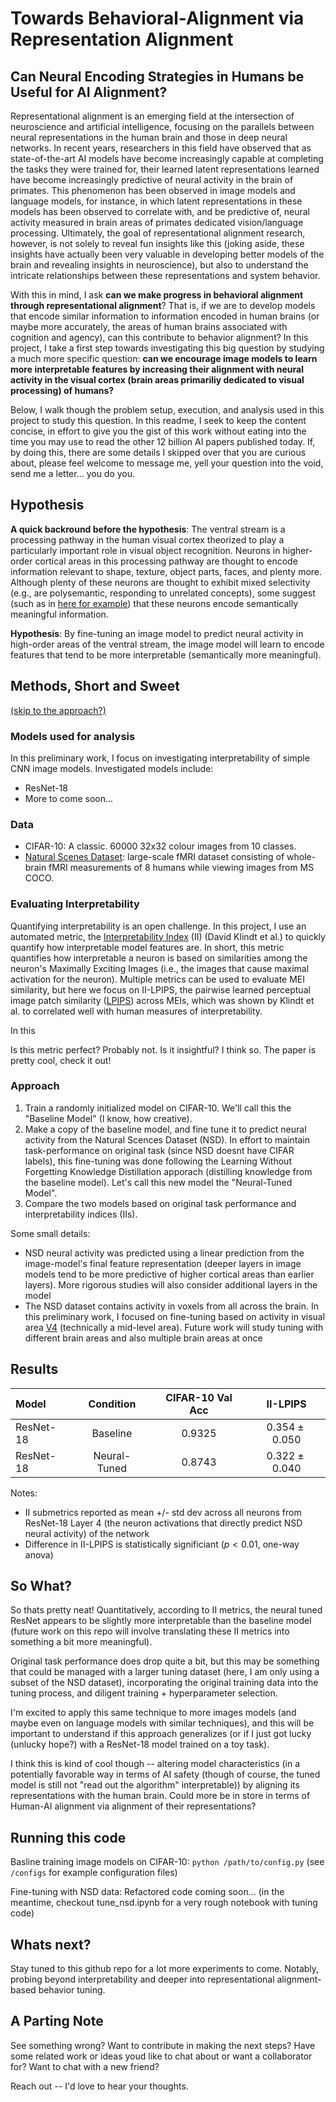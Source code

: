 # Towards Behavioral-Alignment via Representation Alignment

## Can Neural Encoding Strategies in Humans be Useful for AI Alignment?

Representational alignment is an emerging field at the intersection of neuroscience and artificial intelligence, focusing on the parallels between neural representations in the human brain and those in deep neural networks.
In recent years, researchers in this field have observed that as state-of-the-art AI models have become increasingly capable at completing the tasks they were trained for, their learned latent representations learned have become increasingly predictive of neural activity in the brain of primates.
This phenomenon has been observed in image models and language models, for instance, in which latent representations in these models has been observed to correlate with, and be predictive of, neural activity measured in brain areas of primates dedicated vision/language processing.
Ultimately, the goal of representational alignment research, however, is not solely to reveal fun insights like this (joking aside, these insights have actually been very valuable in developing better models of the brain and revealing insights in neuroscience), but also to understand the intricate relationships between these representations and system behavior.

With this in mind, I ask **can we make progress in behavioral alignment through representational alignment**?
That is, if we are to develop models that encode similar information to information encoded in human brains (or maybe more accurately, the areas of human brains associated with cognition and agency), can this contribute to behavior alignment?
In this project, I take a first step towards investigating this big question by studying a much more specific question: **can we encourage image models to learn more interpretable features by increasing their alignment with neural activity in the visual cortex (brain areas primariliy dedicated to visual processing) of humans?**

Below, I walk though the problem setup, execution, and analysis used in this project to study this question.
In this readme, I seek to keep the content concise, in effort to give you the gist of this work without eating into the time you may use to read the other 12 billion AI papers published today.
If, by doing this, there are some details I skipped over that you are curious about, please feel welcome to message me, yell your question into the void, send me a letter... you do you.

## Hypothesis

**A quick backround before the hypothesis**: The ventral stream is a processing pathway in the human visual cortex theorized to play a particularly important role in visual object recognition.  Neurons in higher-order cortical areas in this processing pathway are thought to encode information relevant to shape, texture, object parts, faces, and plenty more.  Although plenty of these neurons are thought to exhibit mixed selectivity (e.g., are polysemantic, responding to unrelated concepts), some suggest (such as in [here for example](https://www.jneurosci.org/content/43/10/1731)) that these neurons encode semantically meaningful information.

**Hypothesis**: By fine-tuning an image model to predict neural activity in high-order areas of the ventral stream, the image model will learn to encode features that tend to be more interpretable (semantically more meaningful).

## Methods, Short and Sweet
[(skip to the approach?)](#approach)

### Models used for analysis
In this preliminary work, I focus on investigating interpretability of simple CNN image models.
Investigated models include:
- ResNet-18
- More to come soon...

### Data
- CIFAR-10: A classic. 60000 32x32 colour images from 10 classes.
- [Natural Scenes Dataset](https://naturalscenesdataset.org/): large-scale fMRI dataset consisting of whole-brain fMRI measurements of 8 humans while viewing images from MS COCO.

### Evaluating Interpretability
Quantifying interpretability is an open challenge.  In this project, I use an automated metric, the [Interpretability Index](https://arxiv.org/pdf/2310.11431) (II) (David Klindt et al.) to quickly quantify how interpretable model features are.  In short, this metric quantifies how interpretable a neuron is based on similarities among the neuron's Maximally Exciting Images (i.e., the images that cause maximal activation for the neuron).  Multiple metrics can be used to evaluate MEI similarity, but here we focus on II-LPIPS, the pairwise learned perceptual image patch similarity ([LPIPS](https://github.com/richzhang/PerceptualSimilarity)) across MEIs, which was shown by Klindt et al. to correlated well with human measures of interpretability.

In this 

Is this metric perfect?  Probably not.  Is it insightful?  I think so.  The paper is pretty cool, check it out!

### Approach
1. Train a randomly initialized model on CIFAR-10.  We'll call this the "Baseline Model" (I know, how creative).
2. Make a copy of the baseline model, and fine tune it to predict neural activity from the Natural Scences Dataset (NSD).  In effort to maintain task-performance on original task (since NSD doesnt have CIFAR labels), this fine-tuning was done following the Learning Without Forgetting Knowledge Distillation apporach (distilling knowledge from the baseline model).  Let's call this new model the "Neural-Tuned Model".
3. Compare the two models based on original task performance and interpretability indices (IIs).

Some small details:
- NSD neural activity was predicted using a linear prediction from the image-model's final feature representation (deeper layers in image models tend to be more predictive of higher cortical areas than earlier layers).  More rigorous studies will also consider additional layers in the model
- The NSD dataset contains activity in voxels from all across the brain.  In this preliminary work, I focused on fine-tuning based on activity in visual area [V4](https://www.ncbi.nlm.nih.gov/pmc/articles/PMC7501212/) (technically a mid-level area).  Future work will study tuning with different brain areas and also multiple brain areas at once

## Results

| Model | Condition | CIFAR-10 Val Acc | II-LPIPS |
|:--|:--:|:--:|:--:|
| ResNet-18 | Baseline     | $0.9325$ | $0.354 \pm 0.050$ |
| ResNet-18 | Neural-Tuned | $0.8743$ | $0.322 \pm 0.040$ |

Notes:
- II submetrics reported as mean +/- std dev across all neurons from ResNet-18 Layer 4 (the neuron activations that directly predict NSD neural activity) of the network
- Difference in II-LPIPS is statistically significiant ($p < 0.01$, one-way anova)

## So What?

So thats pretty neat!  Quantitatively, according to II metrics, the neural tuned ResNet appears to be slightly more interpretable than the baseline model (future work on this repo will involve translating these II metrics into something a bit more meaningful).

Original task performance does drop quite a bit, but this may be something that could be managed with a larger tuning dataset (here, I am only using a subset of the NSD dataset), incorporating the original training data into the tuning process, and diligent training + hyperparameter selection.

I'm excited to apply this same technique to more images models (and maybe even on language models with similar techniques), and this will be important to understand if this approach generalizes (or if I just got lucky (unlucky hope?) with a ResNet-18 model trained on a toy task).

I think this is kind of cool though -- altering model characteristics (in a potentially favorable way in terms of AI safety (though of course, the tuned model is still not "read out the algorithm" interpretable)) by aligning its representations with the human brain.  Could more be in store in terms of Human-AI alignment via alignment of their representations?

## Running this code

Basline training image models on CIFAR-10: ```python /path/to/config.py``` (see ```/configs``` for example configuration files)

Fine-tuning with NSD data: Refactored code coming soon... (in the meantime, checkout tune_nsd.ipynb for a very rough notebook with tuning code)



## Whats next?
Stay tuned to this github repo for a lot more experiments to come.  Notably, probing beyond interpretability and deeper into representational alignment-based behavior tuning.

## A Parting Note
See something wrong? Want to contribute in making the next steps? Have some related work or ideas youd like to chat about or want a collaborator for? Want to chat with a new friend?

Reach out -- I'd love to hear your thoughts.